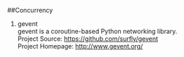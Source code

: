 ##Concurrency

1. gevent  
gevent is a coroutine-based Python networking library.  
Project Source: https://github.com/surfly/gevent  
Project Homepage:  http://www.gevent.org/